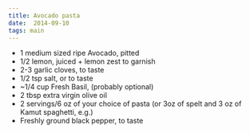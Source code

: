 ```yaml
---
title: Avocado pasta
date:  2014-09-10
tags: main
---
```

-   1 medium sized ripe Avocado, pitted
-   1/2 lemon, juiced + lemon zest to garnish
-   2-3 garlic cloves, to taste
-   1/2 tsp salt, or to taste
-   \~1/4 cup Fresh Basil, (probably optional)
-   2 tbsp extra virgin olive oil
-   2 servings/6 oz of your choice of pasta (or 3oz of spelt and 3 oz of
    Kamut spaghetti, e.g.)
-   Freshly ground black pepper, to taste



